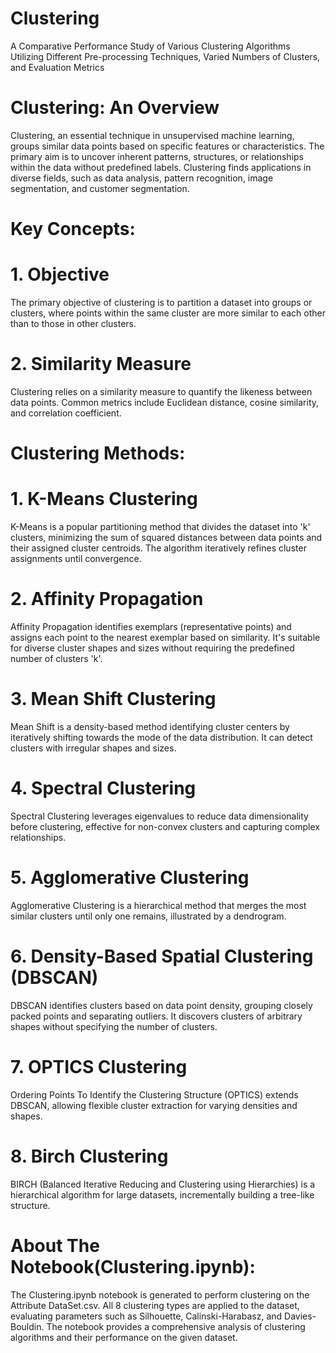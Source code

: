 # Clustering
A Comparative Performance Study of Various Clustering Algorithms Utilizing Different Pre-processing Techniques, Varied Numbers of Clusters, and Evaluation Metrics

# Clustering: An Overview
Clustering, an essential technique in unsupervised machine learning, groups similar data points based on specific features or characteristics. The primary aim is to uncover inherent patterns, structures, or relationships within the data without predefined labels. Clustering finds applications in diverse fields, such as data analysis, pattern recognition, image segmentation, and customer segmentation.

# Key Concepts:
# 1. Objective
The primary objective of clustering is to partition a dataset into groups or clusters, where points within the same cluster are more similar to each other than to those in other clusters.

# 2. Similarity Measure
Clustering relies on a similarity measure to quantify the likeness between data points. Common metrics include Euclidean distance, cosine similarity, and correlation coefficient.

# Clustering Methods:
# 1. K-Means Clustering
K-Means is a popular partitioning method that divides the dataset into 'k' clusters, minimizing the sum of squared distances between data points and their assigned cluster centroids. The algorithm iteratively refines cluster assignments until convergence.

# 2. Affinity Propagation
Affinity Propagation identifies exemplars (representative points) and assigns each point to the nearest exemplar based on similarity. It's suitable for diverse cluster shapes and sizes without requiring the predefined number of clusters 'k'.

# 3. Mean Shift Clustering
Mean Shift is a density-based method identifying cluster centers by iteratively shifting towards the mode of the data distribution. It can detect clusters with irregular shapes and sizes.

# 4. Spectral Clustering
Spectral Clustering leverages eigenvalues to reduce data dimensionality before clustering, effective for non-convex clusters and capturing complex relationships.

# 5. Agglomerative Clustering
Agglomerative Clustering is a hierarchical method that merges the most similar clusters until only one remains, illustrated by a dendrogram.

# 6. Density-Based Spatial Clustering (DBSCAN)
DBSCAN identifies clusters based on data point density, grouping closely packed points and separating outliers. It discovers clusters of arbitrary shapes without specifying the number of clusters.

# 7. OPTICS Clustering
Ordering Points To Identify the Clustering Structure (OPTICS) extends DBSCAN, allowing flexible cluster extraction for varying densities and shapes.

# 8. Birch Clustering
BIRCH (Balanced Iterative Reducing and Clustering using Hierarchies) is a hierarchical algorithm for large datasets, incrementally building a tree-like structure.

# About The Notebook(Clustering.ipynb):
The Clustering.ipynb notebook is generated to perform clustering on the Attribute DataSet.csv. All 8 clustering types are applied to the dataset, evaluating parameters such as Silhouette, Calinski-Harabasz, and Davies-Bouldin. The notebook provides a comprehensive analysis of clustering algorithms and their performance on the given dataset.
